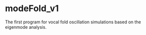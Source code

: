 # modeFold_v1
The first program for vocal fold oscillation simulations based on the eigenmode analysis.

